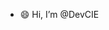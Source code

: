 - 😄 Hi, I’m @DevCIE

<!---
DevCIE/DevCIE is a ✨ special ✨ repository because its `README.md` (this file) appears on your GitHub profile.
You can click the Preview link to take a look at your changes.
--->
